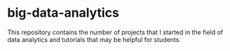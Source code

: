 # big-data-analytics
This repository contains the number of projects that I started in the field of data analytics and tutorials that may be helpful for students.
